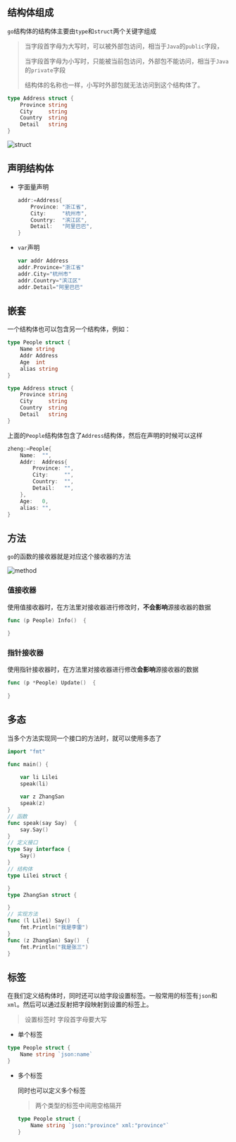 ## 结构体组成

`go`结构体的结构体主要由`type`和`struct`两个关键字组成

> 当字段首字母为大写时，可以被外部包访问，相当于`Java`的`public`字段，
>
> 当字段首字母为小写时，只能被当前包访问，外部包不能访问，相当于`Java`的`private`字段
>
> 结构体的名称也一样，小写时外部包就无法访问到这个结构体了。

```go
type Address struct {
	Province string
	City	 string
	Country  string
	Detail   string
}
```

![struct](http://cdn.mjava.top/blog/struct.jpg)

## 声明结构体

- 字面量声明

  ```go
  addr:=Address{
      Province: "浙江省",
      City:     "杭州市",
      Country:  "滨江区",
      Detail:   "阿里巴巴",
  }
  ```

- `var`声明

  ```go
  var addr Address
  addr.Province="浙江省"
  addr.City="杭州市"
  addr.Country="滨江区"
  addr.Detail="阿里巴巴"
  ```

  

## 嵌套

一个结构体也可以包含另一个结构体，例如：

```go
type People struct {
	Name string
	Addr Address
	Age  int
	alias string
}

type Address struct {
	Province string
	City	 string
	Country  string
	Detail   string
}
```

上面的`People`结构体包含了`Address`结构体，然后在声明的时候可以这样

```go
zheng:=People{
    Name:  "",
    Addr:  Address{
        Province: "",
        City:     "",
        Country:  "",
        Detail:   "",
    },
    Age:   0,
    alias: "",
}
```

## 方法

`go`的函数的接收器就是对应这个接收器的方法

![method](http://cdn.mjava.top/blog/method.jpg)

### 值接收器

使用值接收器时，在方法里对接收器进行修改时，**不会影响**源接收器的数据

```go
func (p People) Info()  {
    
}
```

### 指针接收器

使用指针接收器时，在方法里对接收器进行修改**会影响**源接收器的数据

```go
func (p *People) Update()  {
    
}
```

## 多态

当多个方法实现同一个接口的方法时，就可以使用多态了

```go
import "fmt"

func main() {

	var li Lilei
	speak(li)
    
	var z ZhangSan
	speak(z)
}
// 函数
func speak(say Say)  {
	say.Say()
}
// 定义接口
type Say interface {
	Say()
}
// 结构体
type Lilei struct {

}
type ZhangSan struct {

}
// 实现方法
func (l Lilei) Say()  {
	fmt.Println("我是李雷")
}
func (z ZhangSan) Say()  {
	fmt.Println("我是张三")
}
```

## 标签

在我们定义结构体时，同时还可以给字段设置标签。一般常用的标签有`json`和`xml`。然后可以通过反射把字段映射到设置的标签上。

> 设置标签时 字段首字母要大写

- 单个标签

```go
type People struct {
    Name string `json:name`
}
```

- 多个标签

  同时也可以定义多个标签

  > 两个类型的标签中间用空格隔开

  ```go
  type People struct {
      Name string `json:"province" xml:"province"`
  }
  ```

  